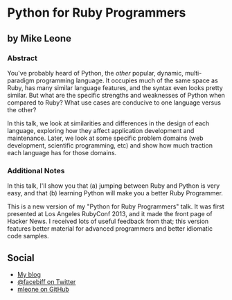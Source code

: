 # Python for Ruby Programmers 

## by Mike Leone

### Abstract

You've probably heard of Python, the _other_ popular, dynamic, multi-paradigm 
programming language. It occupies much of the same space as Ruby, has many 
similar language features, and the syntax even looks pretty similar. But what 
are the specific strengths and weaknesses of Python when compared to Ruby? What 
use cases are conducive to one language versus the other? 

In this talk, we look at similarities and differences in the design of each 
language, exploring how they affect application development and maintenance. 
Later, we look at some specific problem domains (web development, scientific 
programming, etc) and show how much traction each language has for those 
domains.


### Additional Notes

In this talk, I'll show you that (a) jumping between Ruby and Python is very 
easy, and that (b) learning Python will make you a better Ruby Programmer.

This is a new version of my "Python for Ruby Programmers" talk. It was first  
presented at Los Angeles RubyConf 2013, and it made the front page of Hacker 
News. I received lots of useful feedback from that; this version features 
better material for advanced programmers and better idiomatic code samples.

## Social

* [My blog](http://leone.panopticdev.com)
* [@facebiff on Twitter](http://twitter.com/facebiff)
* [mleone on GitHub](https://github.com/mleone)
